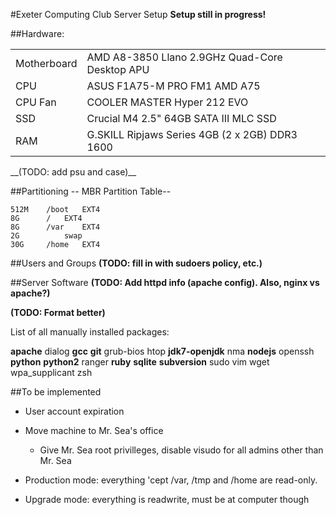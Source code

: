 #Exeter Computing Club Server Setup
__Setup still in progress!__

##Hardware:
<table>
<tr><td>Motherboard</td><td>AMD A8-3850 Llano 2.9GHz Quad-Core Desktop APU</td></tr>
<tr><td>CPU</td><td>ASUS F1A75-M PRO FM1 AMD A75</td></tr>
<tr><td>CPU Fan</td><td>COOLER MASTER Hyper 212 EVO</td></tr>
<tr><td>SSD</td><td>Crucial M4 2.5" 64GB SATA III MLC SSD</td></tr>
<tr><td>RAM</td><td>G.SKILL Ripjaws Series 4GB (2 x 2GB) DDR3 1600</td></tr>
</table>
__(TODO: add psu and case)__


##Partitioning
    -- MBR Partition Table-- 

    512M	/boot	EXT4 
    8G		/	EXT4
    8G		/var	EXT4
    2G			swap
    30G		/home	EXT4

##Users and Groups
__(TODO: fill in with sudoers policy, etc.)__

##Server Software
__(TODO: Add httpd info (apache config). Also, nginx vs apache?)__

__(TODO: Format better)__

List of all manually installed packages:

__apache__
dialog
__gcc__
__git__
grub-bios
htop
__jdk7-openjdk__
nma
__nodejs__
openssh
__python__
__python2__
ranger
__ruby__
__sqlite__
__subversion__
sudo
vim
wget
wpa_supplicant
zsh


##To be implemented
- User account expiration
- Move machine to Mr. Sea's office
	- Give Mr. Sea root privilleges, disable visudo for all admins other than Mr. Sea

- Production mode: everything 'cept /var, /tmp and /home are read-only. 
- Upgrade mode: everything is readwrite, must be at computer though

